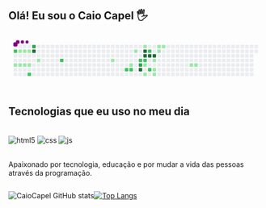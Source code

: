 ## Olá! Eu sou o Caio Capel 🖐️
<svg viewBox="-16 -32 880 192" width="880" height="192" xmlns="http://www.w3.org/2000/svg"><desc>Generated with https://github.com/Platane/snk</desc><style>@keyframes c0{66.96%{fill:var(--c2)}66.98%,to{fill:var(--ce)}}@keyframes c1{4.97%{fill:var(--c1)}4.99%,to{fill:var(--ce)}}@keyframes c2{1.35%{fill:var(--c1)}1.37%,to{fill:var(--ce)}}@keyframes c3{4.51%{fill:var(--c1)}4.53%,to{fill:var(--ce)}}@keyframes c4{1.8%{fill:var(--c1)}1.82%,to{fill:var(--ce)}}@keyframes c5{4.06%{fill:var(--c1)}4.08%,to{fill:var(--ce)}}@keyframes c6{2.25%{fill:var(--c1)}2.27%,to{fill:var(--ce)}}@keyframes c7{3.61%{fill:var(--c1)}3.63%,to{fill:var(--ce)}}@keyframes c8{63.34%{fill:var(--c2)}63.36%,to{fill:var(--ce)}}@keyframes c9{69.22%{fill:var(--c3)}69.24%,to{fill:var(--ce)}}@keyframes ca{96.82%{fill:var(--c4)}96.84%,to{fill:var(--ce)}}@keyframes cb{7.68%{fill:var(--c1)}7.7%,to{fill:var(--ce)}}@keyframes cc{58.81%{fill:var(--c2)}58.83%,to{fill:var(--ce)}}@keyframes cd{15.83%{fill:var(--c1)}15.85%,to{fill:var(--ce)}}@keyframes ce{42.52%{fill:var(--c2)}42.54%,to{fill:var(--ce)}}@keyframes cf{18.09%{fill:var(--c1)}18.11%,to{fill:var(--ce)}}@keyframes cg{42.07%{fill:var(--c2)}42.09%,to{fill:var(--ce)}}@keyframes ch{19.9%{fill:var(--c1)}19.92%,to{fill:var(--ce)}}@keyframes ci{40.26%{fill:var(--c2)}40.28%,to{fill:var(--ce)}}@keyframes cj{81.44%{fill:var(--c3)}81.46%,to{fill:var(--ce)}}@keyframes ck{81.89%{fill:var(--c4)}81.91%,to{fill:var(--ce)}}@keyframes cl{21.26%{fill:var(--c1)}21.28%,to{fill:var(--ce)}}@keyframes cm{85.96%{fill:var(--c4)}85.98%,to{fill:var(--ce)}}@keyframes cn{83.7%{fill:var(--c4)}83.72%,to{fill:var(--ce)}}@keyframes co{39.81%{fill:var(--c2)}39.83%,to{fill:var(--ce)}}@keyframes cp{28.5%{fill:var(--c1)}28.52%,to{fill:var(--ce)}}@keyframes cq{27.59%{fill:var(--c1)}27.61%,to{fill:var(--ce)}}@keyframes cr{47.5%{fill:var(--c2)}47.52%,to{fill:var(--ce)}}@keyframes cs{84.15%{fill:var(--c4)}84.17%,to{fill:var(--ce)}}@keyframes ct{38.45%{fill:var(--c2)}38.47%,to{fill:var(--ce)}}@keyframes cu{84.61%{fill:var(--c4)}84.63%,to{fill:var(--ce)}}@keyframes cv{25.33%{fill:var(--c1)}25.35%,to{fill:var(--ce)}}@keyframes cw{26.23%{fill:var(--c1)}26.25%,to{fill:var(--ce)}}@keyframes cx{26.69%{fill:var(--c1)}26.71%,to{fill:var(--ce)}}@keyframes cy{22.61%{fill:var(--c1)}22.63%,to{fill:var(--ce)}}@keyframes cz{23.97%{fill:var(--c1)}23.99%,to{fill:var(--ce)}}@keyframes c10{23.07%{fill:var(--c1)}23.09%,to{fill:var(--ce)}}@keyframes c11{33.02%{fill:var(--c1)}33.04%,to{fill:var(--ce)}}@keyframes c12{33.47%{fill:var(--c1)}33.49%,to{fill:var(--ce)}}@keyframes u0{1.35%{transform:scale(0,1)}1.37%,1.8%{transform:scale(.05,1)}1.82%,2.25%{transform:scale(.09,1)}2.27%,3.61%{transform:scale(.14,1)}3.63%,4.06%{transform:scale(.18,1)}4.08%,4.51%{transform:scale(.23,1)}4.53%,4.97%{transform:scale(.27,1)}4.99%,7.68%{transform:scale(.32,1)}15.83%,7.7%{transform:scale(.36,1)}15.85%,18.09%{transform:scale(.41,1)}18.11%,19.9%{transform:scale(.45,1)}19.92%,21.26%{transform:scale(.5,1)}21.28%,22.61%{transform:scale(.55,1)}22.63%,23.07%{transform:scale(.59,1)}23.09%,23.97%{transform:scale(.64,1)}23.99%,25.33%{transform:scale(.68,1)}25.35%,26.23%{transform:scale(.73,1)}26.25%,26.69%{transform:scale(.77,1)}26.71%,27.59%{transform:scale(.82,1)}27.61%,28.5%{transform:scale(.86,1)}28.52%,33.02%{transform:scale(.91,1)}33.04%,33.47%{transform:scale(.95,1)}33.49%,to{transform:scale(1,1)}}@keyframes u1{38.45%{transform:scale(0,1)}38.47%,39.81%{transform:scale(.11,1)}39.83%,40.26%{transform:scale(.22,1)}40.28%,42.07%{transform:scale(.33,1)}42.09%,42.52%{transform:scale(.44,1)}42.54%,47.5%{transform:scale(.56,1)}47.52%,58.81%{transform:scale(.67,1)}58.83%,63.34%{transform:scale(.78,1)}63.36%,66.96%{transform:scale(.89,1)}66.98%,to{transform:scale(1,1)}}@keyframes u2{69.22%{transform:scale(0,1)}69.24%,81.44%{transform:scale(.5,1)}81.46%,to{transform:scale(1,1)}}@keyframes u3{81.89%{transform:scale(0,1)}81.91%,83.7%{transform:scale(.17,1)}83.72%,84.15%{transform:scale(.33,1)}84.17%,84.61%{transform:scale(.5,1)}84.63%,85.96%{transform:scale(.67,1)}85.98%,96.82%{transform:scale(.83,1)}96.84%,to{transform:scale(1,1)}}@keyframes s0{0%,99.55%{transform:translate(0,-16px)}.45%,67.42%{transform:translate(0,0)}.9%{transform:translate(16px,0)}1.36%{transform:translate(16px,16px)}2.26%,97.29%{transform:translate(48px,16px)}3.62%{transform:translate(48px,64px)}4.98%{transform:translate(0,64px)}5.43%{transform:translate(0,48px)}9.5%{transform:translate(144px,48px)}9.95%{transform:translate(144px,32px)}15.38%{transform:translate(336px,32px)}15.84%{transform:translate(336px,48px)}17.65%,41.18%{transform:translate(400px,48px)}18.1%{transform:translate(400px,64px)}18.55%,43.89%{transform:translate(416px,64px)}19.91%{transform:translate(416px,16px)}20.36%{transform:translate(432px,16px)}20.81%,46.15%,79.64%{transform:translate(432px,0)}23.08%{transform:translate(512px,0)}23.53%{transform:translate(512px,16px)}23.98%,48.42%{transform:translate(496px,16px)}24.89%,49.32%{transform:translate(496px,48px)}25.34%{transform:translate(480px,48px)}26.7%{transform:translate(480px,96px)}27.6%{transform:translate(448px,96px)}28.51%{transform:translate(448px,64px)}33.48%{transform:translate(624px,64px)}33.94%{transform:translate(624px,80px)}38.46%{transform:translate(464px,80px)}39.37%{transform:translate(464px,48px)}42.08%{transform:translate(400px,80px)}42.53%{transform:translate(384px,80px)}42.99%{transform:translate(384px,64px)}44.34%{transform:translate(416px,48px)}44.8%{transform:translate(432px,48px)}47.06%{transform:translate(464px,0)}47.51%{transform:translate(464px,16px)}61.99%{transform:translate(48px,48px)}63.35%{transform:translate(48px,96px)}63.8%{transform:translate(32px,96px)}66.06%{transform:translate(32px,16px)}66.97%{transform:translate(0,16px)}81.9%{transform:translate(432px,80px)}82.35%{transform:translate(448px,80px)}83.71%{transform:translate(448px,32px)}84.62%{transform:translate(480px,32px)}85.07%{transform:translate(480px,16px)}98.19%{transform:translate(48px,-16px)}}@keyframes s1{0%,99.55%{transform:translate(16px,-16px)}.45%{transform:translate(0,-16px)}.9%,67.87%{transform:translate(0,0)}1.36%{transform:translate(16px,0)}1.81%{transform:translate(16px,16px)}2.71%,97.74%{transform:translate(48px,16px)}4.07%{transform:translate(48px,64px)}5.43%{transform:translate(0,64px)}5.88%{transform:translate(0,48px)}9.95%{transform:translate(144px,48px)}10.41%{transform:translate(144px,32px)}15.84%{transform:translate(336px,32px)}16.29%{transform:translate(336px,48px)}18.1%,41.63%{transform:translate(400px,48px)}18.55%{transform:translate(400px,64px)}19%,44.34%{transform:translate(416px,64px)}20.36%{transform:translate(416px,16px)}20.81%{transform:translate(432px,16px)}21.27%,46.61%,80.09%{transform:translate(432px,0)}23.53%{transform:translate(512px,0)}23.98%{transform:translate(512px,16px)}24.43%,48.87%{transform:translate(496px,16px)}25.34%,49.77%{transform:translate(496px,48px)}25.79%{transform:translate(480px,48px)}27.15%{transform:translate(480px,96px)}28.05%{transform:translate(448px,96px)}28.96%{transform:translate(448px,64px)}33.94%{transform:translate(624px,64px)}34.39%{transform:translate(624px,80px)}38.91%{transform:translate(464px,80px)}39.82%{transform:translate(464px,48px)}42.53%{transform:translate(400px,80px)}42.99%{transform:translate(384px,80px)}43.44%{transform:translate(384px,64px)}44.8%{transform:translate(416px,48px)}45.25%{transform:translate(432px,48px)}47.51%{transform:translate(464px,0)}47.96%{transform:translate(464px,16px)}62.44%{transform:translate(48px,48px)}63.8%{transform:translate(48px,96px)}64.25%{transform:translate(32px,96px)}66.52%{transform:translate(32px,16px)}67.42%{transform:translate(0,16px)}82.35%{transform:translate(432px,80px)}82.81%{transform:translate(448px,80px)}84.16%{transform:translate(448px,32px)}85.07%{transform:translate(480px,32px)}85.52%{transform:translate(480px,16px)}98.64%{transform:translate(48px,-16px)}}@keyframes s2{0%,99.55%{transform:translate(32px,-16px)}.9%{transform:translate(0,-16px)}1.36%,68.33%{transform:translate(0,0)}1.81%{transform:translate(16px,0)}2.26%{transform:translate(16px,16px)}3.17%,98.19%{transform:translate(48px,16px)}4.52%{transform:translate(48px,64px)}5.88%{transform:translate(0,64px)}6.33%{transform:translate(0,48px)}10.41%{transform:translate(144px,48px)}10.86%{transform:translate(144px,32px)}16.29%{transform:translate(336px,32px)}16.74%{transform:translate(336px,48px)}18.55%,42.08%{transform:translate(400px,48px)}19%{transform:translate(400px,64px)}19.46%,44.8%{transform:translate(416px,64px)}20.81%{transform:translate(416px,16px)}21.27%{transform:translate(432px,16px)}21.72%,47.06%,80.54%{transform:translate(432px,0)}23.98%{transform:translate(512px,0)}24.43%{transform:translate(512px,16px)}24.89%,49.32%{transform:translate(496px,16px)}25.79%,50.23%{transform:translate(496px,48px)}26.24%{transform:translate(480px,48px)}27.6%{transform:translate(480px,96px)}28.51%{transform:translate(448px,96px)}29.41%{transform:translate(448px,64px)}34.39%{transform:translate(624px,64px)}34.84%{transform:translate(624px,80px)}39.37%{transform:translate(464px,80px)}40.27%{transform:translate(464px,48px)}42.99%{transform:translate(400px,80px)}43.44%{transform:translate(384px,80px)}43.89%{transform:translate(384px,64px)}45.25%{transform:translate(416px,48px)}45.7%{transform:translate(432px,48px)}47.96%{transform:translate(464px,0)}48.42%{transform:translate(464px,16px)}62.9%{transform:translate(48px,48px)}64.25%{transform:translate(48px,96px)}64.71%{transform:translate(32px,96px)}66.97%{transform:translate(32px,16px)}67.87%{transform:translate(0,16px)}82.81%{transform:translate(432px,80px)}83.26%{transform:translate(448px,80px)}84.62%{transform:translate(448px,32px)}85.52%{transform:translate(480px,32px)}85.97%{transform:translate(480px,16px)}99.1%{transform:translate(48px,-16px)}}@keyframes s3{0%,99.55%{transform:translate(48px,-16px)}1.36%{transform:translate(0,-16px)}1.81%,68.78%{transform:translate(0,0)}2.26%{transform:translate(16px,0)}2.71%{transform:translate(16px,16px)}3.62%,98.64%{transform:translate(48px,16px)}4.98%{transform:translate(48px,64px)}6.33%{transform:translate(0,64px)}6.79%{transform:translate(0,48px)}10.86%{transform:translate(144px,48px)}11.31%{transform:translate(144px,32px)}16.74%{transform:translate(336px,32px)}17.19%{transform:translate(336px,48px)}19%,42.53%{transform:translate(400px,48px)}19.46%{transform:translate(400px,64px)}19.91%,45.25%{transform:translate(416px,64px)}21.27%{transform:translate(416px,16px)}21.72%{transform:translate(432px,16px)}22.17%,47.51%,81%{transform:translate(432px,0)}24.43%{transform:translate(512px,0)}24.89%{transform:translate(512px,16px)}25.34%,49.77%{transform:translate(496px,16px)}26.24%,50.68%{transform:translate(496px,48px)}26.7%{transform:translate(480px,48px)}28.05%{transform:translate(480px,96px)}28.96%{transform:translate(448px,96px)}29.86%{transform:translate(448px,64px)}34.84%{transform:translate(624px,64px)}35.29%{transform:translate(624px,80px)}39.82%{transform:translate(464px,80px)}40.72%{transform:translate(464px,48px)}43.44%{transform:translate(400px,80px)}43.89%{transform:translate(384px,80px)}44.34%{transform:translate(384px,64px)}45.7%{transform:translate(416px,48px)}46.15%{transform:translate(432px,48px)}48.42%{transform:translate(464px,0)}48.87%{transform:translate(464px,16px)}63.35%{transform:translate(48px,48px)}64.71%{transform:translate(48px,96px)}65.16%{transform:translate(32px,96px)}67.42%{transform:translate(32px,16px)}68.33%{transform:translate(0,16px)}83.26%{transform:translate(432px,80px)}83.71%{transform:translate(448px,80px)}85.07%{transform:translate(448px,32px)}85.97%{transform:translate(480px,32px)}86.43%{transform:translate(480px,16px)}}:root{--cb:#1b1f230a;--cs:purple;--ce:#ebedf0;--c0:#ebedf0;--c1:#9be9a8;--c2:#40c463;--c3:#30a14e;--c4:#216e39}@media (prefers-color-scheme:dark){:root{--cb:#1b1f230a;--cs:purple;--ce:#161b22;--c1:#01311f;--c2:#034525;--c3:#0f6d31;--c4:#00c647}}.c{shape-rendering:geometricPrecision;fill:var(--ce);stroke-width:1px;stroke:var(--cb);animation:none 22100ms linear infinite}.c.c0{fill:var(--c2);animation-name:c0}.c.c1{fill:var(--c1);animation-name:c1}.c.c2,.c.c3,.c.c4{fill:var(--c1);animation-name:c2}.c.c3,.c.c4{animation-name:c3}.c.c4{animation-name:c4}.c.c5,.c.c6,.c.c7{fill:var(--c1);animation-name:c5}.c.c6,.c.c7{animation-name:c6}.c.c7{animation-name:c7}.c.c8{fill:var(--c2);animation-name:c8}.c.c9{fill:var(--c3);animation-name:c9}.c.ca{fill:var(--c4);animation-name:ca}.c.cb{fill:var(--c1);animation-name:cb}.c.cc{fill:var(--c2);animation-name:cc}.c.cd{fill:var(--c1);animation-name:cd}.c.ce{fill:var(--c2);animation-name:ce}.c.cf{fill:var(--c1);animation-name:cf}.c.cg{fill:var(--c2);animation-name:cg}.c.ch{fill:var(--c1);animation-name:ch}.c.ci{fill:var(--c2);animation-name:ci}.c.cj{fill:var(--c3);animation-name:cj}.c.ck{fill:var(--c4);animation-name:ck}.c.cl{fill:var(--c1);animation-name:cl}.c.cm,.c.cn{fill:var(--c4);animation-name:cm}.c.cn{animation-name:cn}.c.co{fill:var(--c2);animation-name:co}.c.cp,.c.cq{fill:var(--c1);animation-name:cp}.c.cq{animation-name:cq}.c.cr{fill:var(--c2);animation-name:cr}.c.cs{fill:var(--c4);animation-name:cs}.c.ct{fill:var(--c2);animation-name:ct}.c.cu{fill:var(--c4);animation-name:cu}.c.cv,.c.cw{fill:var(--c1);animation-name:cv}.c.cw{animation-name:cw}.c.cx,.c.cy,.c.cz{fill:var(--c1);animation-name:cx}.c.cy,.c.cz{animation-name:cy}.c.cz{animation-name:cz}.c.c10,.c.c11,.c.c12{fill:var(--c1);animation-name:c10}.c.c11,.c.c12{animation-name:c11}.c.c12{animation-name:c12}.s,.u{animation:none linear 22100ms infinite}.u,.u.u0{transform-origin:0 0}.u{transform:scale(0,1)}.u.u0{fill:var(--c1);animation-name:u0}.u.u1{fill:var(--c2);animation-name:u1;transform-origin:478.4px 0}.u.u2{fill:var(--c3);animation-name:u2;transform-origin:674.1px 0}.u.u3{fill:var(--c4);animation-name:u3;transform-origin:717.5px 0}.s{shape-rendering:geometricPrecision;fill:var(--cs)}.s.s0{transform:translate(0,-16px);animation-name:s0}.s.s1{transform:translate(16px,-16px);animation-name:s1}.s.s2{transform:translate(32px,-16px);animation-name:s2}.s.s3{transform:translate(48px,-16px);animation-name:s3}</style><rect class="c" x="2" y="2" rx="2" ry="2" width="12" height="12"/><rect class="c c0" x="2" y="18" rx="2" ry="2" width="12" height="12"/><rect class="c" x="2" y="34" rx="2" ry="2" width="12" height="12"/><rect class="c" x="2" y="50" rx="2" ry="2" width="12" height="12"/><rect class="c c1" x="2" y="66" rx="2" ry="2" width="12" height="12"/><rect class="c" x="2" y="82" rx="2" ry="2" width="12" height="12"/><rect class="c" x="2" y="98" rx="2" ry="2" width="12" height="12"/><rect class="c" x="18" y="2" rx="2" ry="2" width="12" height="12"/><rect class="c c2" x="18" y="18" rx="2" ry="2" width="12" height="12"/><rect class="c" x="18" y="34" rx="2" ry="2" width="12" height="12"/><rect class="c" x="18" y="50" rx="2" ry="2" width="12" height="12"/><rect class="c c3" x="18" y="66" rx="2" ry="2" width="12" height="12"/><rect class="c" x="18" y="82" rx="2" ry="2" width="12" height="12"/><rect class="c" x="18" y="98" rx="2" ry="2" width="12" height="12"/><rect class="c" x="34" y="2" rx="2" ry="2" width="12" height="12"/><rect class="c c4" x="34" y="18" rx="2" ry="2" width="12" height="12"/><rect class="c" x="34" y="34" rx="2" ry="2" width="12" height="12"/><rect class="c" x="34" y="50" rx="2" ry="2" width="12" height="12"/><rect class="c c5" x="34" y="66" rx="2" ry="2" width="12" height="12"/><rect class="c" x="34" y="82" rx="2" ry="2" width="12" height="12"/><rect class="c" x="34" y="98" rx="2" ry="2" width="12" height="12"/><rect class="c" x="50" y="2" rx="2" ry="2" width="12" height="12"/><rect class="c c6" x="50" y="18" rx="2" ry="2" width="12" height="12"/><rect class="c" x="50" y="34" rx="2" ry="2" width="12" height="12"/><rect class="c" x="50" y="50" rx="2" ry="2" width="12" height="12"/><rect class="c c7" x="50" y="66" rx="2" ry="2" width="12" height="12"/><rect class="c" x="50" y="82" rx="2" ry="2" width="12" height="12"/><rect class="c c8" x="50" y="98" rx="2" ry="2" width="12" height="12"/><rect class="c c9" x="66" y="2" rx="2" ry="2" width="12" height="12"/><rect class="c ca" x="66" y="18" rx="2" ry="2" width="12" height="12"/><rect class="c" x="66" y="34" rx="2" ry="2" width="12" height="12"/><rect class="c" x="66" y="50" rx="2" ry="2" width="12" height="12"/><rect class="c" x="66" y="66" rx="2" ry="2" width="12" height="12"/><rect class="c" x="66" y="82" rx="2" ry="2" width="12" height="12"/><rect class="c" x="66" y="98" rx="2" ry="2" width="12" height="12"/><rect class="c" x="82" y="2" rx="2" ry="2" width="12" height="12"/><rect class="c" x="82" y="18" rx="2" ry="2" width="12" height="12"/><rect class="c" x="82" y="34" rx="2" ry="2" width="12" height="12"/><rect class="c cb" x="82" y="50" rx="2" ry="2" width="12" height="12"/><rect class="c" x="82" y="66" rx="2" ry="2" width="12" height="12"/><rect class="c" x="82" y="82" rx="2" ry="2" width="12" height="12"/><rect class="c" x="82" y="98" rx="2" ry="2" width="12" height="12"/><rect class="c" x="98" y="2" rx="2" ry="2" width="12" height="12"/><rect class="c" x="98" y="18" rx="2" ry="2" width="12" height="12"/><rect class="c" x="98" y="34" rx="2" ry="2" width="12" height="12"/><rect class="c" x="98" y="50" rx="2" ry="2" width="12" height="12"/><rect class="c" x="98" y="66" rx="2" ry="2" width="12" height="12"/><rect class="c" x="98" y="82" rx="2" ry="2" width="12" height="12"/><rect class="c" x="98" y="98" rx="2" ry="2" width="12" height="12"/><rect class="c" x="114" y="2" rx="2" ry="2" width="12" height="12"/><rect class="c" x="114" y="18" rx="2" ry="2" width="12" height="12"/><rect class="c" x="114" y="34" rx="2" ry="2" width="12" height="12"/><rect class="c" x="114" y="50" rx="2" ry="2" width="12" height="12"/><rect class="c" x="114" y="66" rx="2" ry="2" width="12" height="12"/><rect class="c" x="114" y="82" rx="2" ry="2" width="12" height="12"/><rect class="c" x="114" y="98" rx="2" ry="2" width="12" height="12"/><rect class="c" x="130" y="2" rx="2" ry="2" width="12" height="12"/><rect class="c" x="130" y="18" rx="2" ry="2" width="12" height="12"/><rect class="c" x="130" y="34" rx="2" ry="2" width="12" height="12"/><rect class="c" x="130" y="50" rx="2" ry="2" width="12" height="12"/><rect class="c" x="130" y="66" rx="2" ry="2" width="12" height="12"/><rect class="c" x="130" y="82" rx="2" ry="2" width="12" height="12"/><rect class="c" x="130" y="98" rx="2" ry="2" width="12" height="12"/><rect class="c" x="146" y="2" rx="2" ry="2" width="12" height="12"/><rect class="c" x="146" y="18" rx="2" ry="2" width="12" height="12"/><rect class="c" x="146" y="34" rx="2" ry="2" width="12" height="12"/><rect class="c" x="146" y="50" rx="2" ry="2" width="12" height="12"/><rect class="c" x="146" y="66" rx="2" ry="2" width="12" height="12"/><rect class="c" x="146" y="82" rx="2" ry="2" width="12" height="12"/><rect class="c" x="146" y="98" rx="2" ry="2" width="12" height="12"/><rect class="c" x="162" y="2" rx="2" ry="2" width="12" height="12"/><rect class="c" x="162" y="18" rx="2" ry="2" width="12" height="12"/><rect class="c" x="162" y="34" rx="2" ry="2" width="12" height="12"/><rect class="c cc" x="162" y="50" rx="2" ry="2" width="12" height="12"/><rect class="c" x="162" y="66" rx="2" ry="2" width="12" height="12"/><rect class="c" x="162" y="82" rx="2" ry="2" width="12" height="12"/><rect class="c" x="162" y="98" rx="2" ry="2" width="12" height="12"/><rect class="c" x="178" y="2" rx="2" ry="2" width="12" height="12"/><rect class="c" x="178" y="18" rx="2" ry="2" width="12" height="12"/><rect class="c" x="178" y="34" rx="2" ry="2" width="12" height="12"/><rect class="c" x="178" y="50" rx="2" ry="2" width="12" height="12"/><rect class="c" x="178" y="66" rx="2" ry="2" width="12" height="12"/><rect class="c" x="178" y="82" rx="2" ry="2" width="12" height="12"/><rect class="c" x="178" y="98" rx="2" ry="2" width="12" height="12"/><rect class="c" x="194" y="2" rx="2" ry="2" width="12" height="12"/><rect class="c" x="194" y="18" rx="2" ry="2" width="12" height="12"/><rect class="c" x="194" y="34" rx="2" ry="2" width="12" height="12"/><rect class="c" x="194" y="50" rx="2" ry="2" width="12" height="12"/><rect class="c" x="194" y="66" rx="2" ry="2" width="12" height="12"/><rect class="c" x="194" y="82" rx="2" ry="2" width="12" height="12"/><rect class="c" x="194" y="98" rx="2" ry="2" width="12" height="12"/><rect class="c" x="210" y="2" rx="2" ry="2" width="12" height="12"/><rect class="c" x="210" y="18" rx="2" ry="2" width="12" height="12"/><rect class="c" x="210" y="34" rx="2" ry="2" width="12" height="12"/><rect class="c" x="210" y="50" rx="2" ry="2" width="12" height="12"/><rect class="c" x="210" y="66" rx="2" ry="2" width="12" height="12"/><rect class="c" x="210" y="82" rx="2" ry="2" width="12" height="12"/><rect class="c" x="210" y="98" rx="2" ry="2" width="12" height="12"/><rect class="c" x="226" y="2" rx="2" ry="2" width="12" height="12"/><rect class="c" x="226" y="18" rx="2" ry="2" width="12" height="12"/><rect class="c" x="226" y="34" rx="2" ry="2" width="12" height="12"/><rect class="c" x="226" y="50" rx="2" ry="2" width="12" height="12"/><rect class="c" x="226" y="66" rx="2" ry="2" width="12" height="12"/><rect class="c" x="226" y="82" rx="2" ry="2" width="12" height="12"/><rect class="c" x="226" y="98" rx="2" ry="2" width="12" height="12"/><rect class="c" x="242" y="2" rx="2" ry="2" width="12" height="12"/><rect class="c" x="242" y="18" rx="2" ry="2" width="12" height="12"/><rect class="c" x="242" y="34" rx="2" ry="2" width="12" height="12"/><rect class="c" x="242" y="50" rx="2" ry="2" width="12" height="12"/><rect class="c" x="242" y="66" rx="2" ry="2" width="12" height="12"/><rect class="c" x="242" y="82" rx="2" ry="2" width="12" height="12"/><rect class="c" x="242" y="98" rx="2" ry="2" width="12" height="12"/><rect class="c" x="258" y="2" rx="2" ry="2" width="12" height="12"/><rect class="c" x="258" y="18" rx="2" ry="2" width="12" height="12"/><rect class="c" x="258" y="34" rx="2" ry="2" width="12" height="12"/><rect class="c" x="258" y="50" rx="2" ry="2" width="12" height="12"/><rect class="c" x="258" y="66" rx="2" ry="2" width="12" height="12"/><rect class="c" x="258" y="82" rx="2" ry="2" width="12" height="12"/><rect class="c" x="258" y="98" rx="2" ry="2" width="12" height="12"/><rect class="c" x="274" y="2" rx="2" ry="2" width="12" height="12"/><rect class="c" x="274" y="18" rx="2" ry="2" width="12" height="12"/><rect class="c" x="274" y="34" rx="2" ry="2" width="12" height="12"/><rect class="c" x="274" y="50" rx="2" ry="2" width="12" height="12"/><rect class="c" x="274" y="66" rx="2" ry="2" width="12" height="12"/><rect class="c" x="274" y="82" rx="2" ry="2" width="12" height="12"/><rect class="c" x="274" y="98" rx="2" ry="2" width="12" height="12"/><rect class="c" x="290" y="2" rx="2" ry="2" width="12" height="12"/><rect class="c" x="290" y="18" rx="2" ry="2" width="12" height="12"/><rect class="c" x="290" y="34" rx="2" ry="2" width="12" height="12"/><rect class="c" x="290" y="50" rx="2" ry="2" width="12" height="12"/><rect class="c" x="290" y="66" rx="2" ry="2" width="12" height="12"/><rect class="c" x="290" y="82" rx="2" ry="2" width="12" height="12"/><rect class="c" x="290" y="98" rx="2" ry="2" width="12" height="12"/><rect class="c" x="306" y="2" rx="2" ry="2" width="12" height="12"/><rect class="c" x="306" y="18" rx="2" ry="2" width="12" height="12"/><rect class="c" x="306" y="34" rx="2" ry="2" width="12" height="12"/><rect class="c" x="306" y="50" rx="2" ry="2" width="12" height="12"/><rect class="c" x="306" y="66" rx="2" ry="2" width="12" height="12"/><rect class="c" x="306" y="82" rx="2" ry="2" width="12" height="12"/><rect class="c" x="306" y="98" rx="2" ry="2" width="12" height="12"/><rect class="c" x="322" y="2" rx="2" ry="2" width="12" height="12"/><rect class="c" x="322" y="18" rx="2" ry="2" width="12" height="12"/><rect class="c" x="322" y="34" rx="2" ry="2" width="12" height="12"/><rect class="c" x="322" y="50" rx="2" ry="2" width="12" height="12"/><rect class="c" x="322" y="66" rx="2" ry="2" width="12" height="12"/><rect class="c" x="322" y="82" rx="2" ry="2" width="12" height="12"/><rect class="c" x="322" y="98" rx="2" ry="2" width="12" height="12"/><rect class="c" x="338" y="2" rx="2" ry="2" width="12" height="12"/><rect class="c" x="338" y="18" rx="2" ry="2" width="12" height="12"/><rect class="c" x="338" y="34" rx="2" ry="2" width="12" height="12"/><rect class="c cd" x="338" y="50" rx="2" ry="2" width="12" height="12"/><rect class="c" x="338" y="66" rx="2" ry="2" width="12" height="12"/><rect class="c" x="338" y="82" rx="2" ry="2" width="12" height="12"/><rect class="c" x="338" y="98" rx="2" ry="2" width="12" height="12"/><rect class="c" x="354" y="2" rx="2" ry="2" width="12" height="12"/><rect class="c" x="354" y="18" rx="2" ry="2" width="12" height="12"/><rect class="c" x="354" y="34" rx="2" ry="2" width="12" height="12"/><rect class="c" x="354" y="50" rx="2" ry="2" width="12" height="12"/><rect class="c" x="354" y="66" rx="2" ry="2" width="12" height="12"/><rect class="c" x="354" y="82" rx="2" ry="2" width="12" height="12"/><rect class="c" x="354" y="98" rx="2" ry="2" width="12" height="12"/><rect class="c" x="370" y="2" rx="2" ry="2" width="12" height="12"/><rect class="c" x="370" y="18" rx="2" ry="2" width="12" height="12"/><rect class="c" x="370" y="34" rx="2" ry="2" width="12" height="12"/><rect class="c" x="370" y="50" rx="2" ry="2" width="12" height="12"/><rect class="c" x="370" y="66" rx="2" ry="2" width="12" height="12"/><rect class="c" x="370" y="82" rx="2" ry="2" width="12" height="12"/><rect class="c" x="370" y="98" rx="2" ry="2" width="12" height="12"/><rect class="c" x="386" y="2" rx="2" ry="2" width="12" height="12"/><rect class="c" x="386" y="18" rx="2" ry="2" width="12" height="12"/><rect class="c" x="386" y="34" rx="2" ry="2" width="12" height="12"/><rect class="c" x="386" y="50" rx="2" ry="2" width="12" height="12"/><rect class="c" x="386" y="66" rx="2" ry="2" width="12" height="12"/><rect class="c ce" x="386" y="82" rx="2" ry="2" width="12" height="12"/><rect class="c" x="386" y="98" rx="2" ry="2" width="12" height="12"/><rect class="c" x="402" y="2" rx="2" ry="2" width="12" height="12"/><rect class="c" x="402" y="18" rx="2" ry="2" width="12" height="12"/><rect class="c" x="402" y="34" rx="2" ry="2" width="12" height="12"/><rect class="c" x="402" y="50" rx="2" ry="2" width="12" height="12"/><rect class="c cf" x="402" y="66" rx="2" ry="2" width="12" height="12"/><rect class="c cg" x="402" y="82" rx="2" ry="2" width="12" height="12"/><rect class="c" x="402" y="98" rx="2" ry="2" width="12" height="12"/><rect class="c" x="418" y="2" rx="2" ry="2" width="12" height="12"/><rect class="c ch" x="418" y="18" rx="2" ry="2" width="12" height="12"/><rect class="c" x="418" y="34" rx="2" ry="2" width="12" height="12"/><rect class="c" x="418" y="50" rx="2" ry="2" width="12" height="12"/><rect class="c" x="418" y="66" rx="2" ry="2" width="12" height="12"/><rect class="c" x="418" y="82" rx="2" ry="2" width="12" height="12"/><rect class="c" x="418" y="98" rx="2" ry="2" width="12" height="12"/><rect class="c" x="434" y="2" rx="2" ry="2" width="12" height="12"/><rect class="c" x="434" y="18" rx="2" ry="2" width="12" height="12"/><rect class="c" x="434" y="34" rx="2" ry="2" width="12" height="12"/><rect class="c ci" x="434" y="50" rx="2" ry="2" width="12" height="12"/><rect class="c cj" x="434" y="66" rx="2" ry="2" width="12" height="12"/><rect class="c ck" x="434" y="82" rx="2" ry="2" width="12" height="12"/><rect class="c" x="434" y="98" rx="2" ry="2" width="12" height="12"/><rect class="c cl" x="450" y="2" rx="2" ry="2" width="12" height="12"/><rect class="c cm" x="450" y="18" rx="2" ry="2" width="12" height="12"/><rect class="c cn" x="450" y="34" rx="2" ry="2" width="12" height="12"/><rect class="c co" x="450" y="50" rx="2" ry="2" width="12" height="12"/><rect class="c cp" x="450" y="66" rx="2" ry="2" width="12" height="12"/><rect class="c" x="450" y="82" rx="2" ry="2" width="12" height="12"/><rect class="c cq" x="450" y="98" rx="2" ry="2" width="12" height="12"/><rect class="c" x="466" y="2" rx="2" ry="2" width="12" height="12"/><rect class="c cr" x="466" y="18" rx="2" ry="2" width="12" height="12"/><rect class="c cs" x="466" y="34" rx="2" ry="2" width="12" height="12"/><rect class="c" x="466" y="50" rx="2" ry="2" width="12" height="12"/><rect class="c" x="466" y="66" rx="2" ry="2" width="12" height="12"/><rect class="c ct" x="466" y="82" rx="2" ry="2" width="12" height="12"/><rect class="c" x="466" y="98" rx="2" ry="2" width="12" height="12"/><rect class="c" x="482" y="2" rx="2" ry="2" width="12" height="12"/><rect class="c" x="482" y="18" rx="2" ry="2" width="12" height="12"/><rect class="c cu" x="482" y="34" rx="2" ry="2" width="12" height="12"/><rect class="c cv" x="482" y="50" rx="2" ry="2" width="12" height="12"/><rect class="c" x="482" y="66" rx="2" ry="2" width="12" height="12"/><rect class="c cw" x="482" y="82" rx="2" ry="2" width="12" height="12"/><rect class="c cx" x="482" y="98" rx="2" ry="2" width="12" height="12"/><rect class="c cy" x="498" y="2" rx="2" ry="2" width="12" height="12"/><rect class="c cz" x="498" y="18" rx="2" ry="2" width="12" height="12"/><rect class="c" x="498" y="34" rx="2" ry="2" width="12" height="12"/><rect class="c" x="498" y="50" rx="2" ry="2" width="12" height="12"/><rect class="c" x="498" y="66" rx="2" ry="2" width="12" height="12"/><rect class="c" x="498" y="82" rx="2" ry="2" width="12" height="12"/><rect class="c" x="498" y="98" rx="2" ry="2" width="12" height="12"/><rect class="c c10" x="514" y="2" rx="2" ry="2" width="12" height="12"/><rect class="c" x="514" y="18" rx="2" ry="2" width="12" height="12"/><rect class="c" x="514" y="34" rx="2" ry="2" width="12" height="12"/><rect class="c" x="514" y="50" rx="2" ry="2" width="12" height="12"/><rect class="c" x="514" y="66" rx="2" ry="2" width="12" height="12"/><rect class="c" x="514" y="82" rx="2" ry="2" width="12" height="12"/><rect class="c" x="514" y="98" rx="2" ry="2" width="12" height="12"/><rect class="c" x="530" y="2" rx="2" ry="2" width="12" height="12"/><rect class="c" x="530" y="18" rx="2" ry="2" width="12" height="12"/><rect class="c" x="530" y="34" rx="2" ry="2" width="12" height="12"/><rect class="c" x="530" y="50" rx="2" ry="2" width="12" height="12"/><rect class="c" x="530" y="66" rx="2" ry="2" width="12" height="12"/><rect class="c" x="530" y="82" rx="2" ry="2" width="12" height="12"/><rect class="c" x="530" y="98" rx="2" ry="2" width="12" height="12"/><rect class="c" x="546" y="2" rx="2" ry="2" width="12" height="12"/><rect class="c" x="546" y="18" rx="2" ry="2" width="12" height="12"/><rect class="c" x="546" y="34" rx="2" ry="2" width="12" height="12"/><rect class="c" x="546" y="50" rx="2" ry="2" width="12" height="12"/><rect class="c" x="546" y="66" rx="2" ry="2" width="12" height="12"/><rect class="c" x="546" y="82" rx="2" ry="2" width="12" height="12"/><rect class="c" x="546" y="98" rx="2" ry="2" width="12" height="12"/><rect class="c" x="562" y="2" rx="2" ry="2" width="12" height="12"/><rect class="c" x="562" y="18" rx="2" ry="2" width="12" height="12"/><rect class="c" x="562" y="34" rx="2" ry="2" width="12" height="12"/><rect class="c" x="562" y="50" rx="2" ry="2" width="12" height="12"/><rect class="c" x="562" y="66" rx="2" ry="2" width="12" height="12"/><rect class="c" x="562" y="82" rx="2" ry="2" width="12" height="12"/><rect class="c" x="562" y="98" rx="2" ry="2" width="12" height="12"/><rect class="c" x="578" y="2" rx="2" ry="2" width="12" height="12"/><rect class="c" x="578" y="18" rx="2" ry="2" width="12" height="12"/><rect class="c" x="578" y="34" rx="2" ry="2" width="12" height="12"/><rect class="c" x="578" y="50" rx="2" ry="2" width="12" height="12"/><rect class="c" x="578" y="66" rx="2" ry="2" width="12" height="12"/><rect class="c" x="578" y="82" rx="2" ry="2" width="12" height="12"/><rect class="c" x="578" y="98" rx="2" ry="2" width="12" height="12"/><rect class="c" x="594" y="2" rx="2" ry="2" width="12" height="12"/><rect class="c" x="594" y="18" rx="2" ry="2" width="12" height="12"/><rect class="c" x="594" y="34" rx="2" ry="2" width="12" height="12"/><rect class="c" x="594" y="50" rx="2" ry="2" width="12" height="12"/><rect class="c" x="594" y="66" rx="2" ry="2" width="12" height="12"/><rect class="c" x="594" y="82" rx="2" ry="2" width="12" height="12"/><rect class="c" x="594" y="98" rx="2" ry="2" width="12" height="12"/><rect class="c" x="610" y="2" rx="2" ry="2" width="12" height="12"/><rect class="c" x="610" y="18" rx="2" ry="2" width="12" height="12"/><rect class="c" x="610" y="34" rx="2" ry="2" width="12" height="12"/><rect class="c" x="610" y="50" rx="2" ry="2" width="12" height="12"/><rect class="c c11" x="610" y="66" rx="2" ry="2" width="12" height="12"/><rect class="c" x="610" y="82" rx="2" ry="2" width="12" height="12"/><rect class="c" x="610" y="98" rx="2" ry="2" width="12" height="12"/><rect class="c" x="626" y="2" rx="2" ry="2" width="12" height="12"/><rect class="c" x="626" y="18" rx="2" ry="2" width="12" height="12"/><rect class="c" x="626" y="34" rx="2" ry="2" width="12" height="12"/><rect class="c" x="626" y="50" rx="2" ry="2" width="12" height="12"/><rect class="c c12" x="626" y="66" rx="2" ry="2" width="12" height="12"/><rect class="c" x="626" y="82" rx="2" ry="2" width="12" height="12"/><rect class="c" x="626" y="98" rx="2" ry="2" width="12" height="12"/><rect class="c" x="642" y="2" rx="2" ry="2" width="12" height="12"/><rect class="c" x="642" y="18" rx="2" ry="2" width="12" height="12"/><rect class="c" x="642" y="34" rx="2" ry="2" width="12" height="12"/><rect class="c" x="642" y="50" rx="2" ry="2" width="12" height="12"/><rect class="c" x="642" y="66" rx="2" ry="2" width="12" height="12"/><rect class="c" x="642" y="82" rx="2" ry="2" width="12" height="12"/><rect class="c" x="642" y="98" rx="2" ry="2" width="12" height="12"/><rect class="c" x="658" y="2" rx="2" ry="2" width="12" height="12"/><rect class="c" x="658" y="18" rx="2" ry="2" width="12" height="12"/><rect class="c" x="658" y="34" rx="2" ry="2" width="12" height="12"/><rect class="c" x="658" y="50" rx="2" ry="2" width="12" height="12"/><rect class="c" x="658" y="66" rx="2" ry="2" width="12" height="12"/><rect class="c" x="658" y="82" rx="2" ry="2" width="12" height="12"/><rect class="c" x="658" y="98" rx="2" ry="2" width="12" height="12"/><rect class="c" x="674" y="2" rx="2" ry="2" width="12" height="12"/><rect class="c" x="674" y="18" rx="2" ry="2" width="12" height="12"/><rect class="c" x="674" y="34" rx="2" ry="2" width="12" height="12"/><rect class="c" x="674" y="50" rx="2" ry="2" width="12" height="12"/><rect class="c" x="674" y="66" rx="2" ry="2" width="12" height="12"/><rect class="c" x="674" y="82" rx="2" ry="2" width="12" height="12"/><rect class="c" x="674" y="98" rx="2" ry="2" width="12" height="12"/><rect class="c" x="690" y="2" rx="2" ry="2" width="12" height="12"/><rect class="c" x="690" y="18" rx="2" ry="2" width="12" height="12"/><rect class="c" x="690" y="34" rx="2" ry="2" width="12" height="12"/><rect class="c" x="690" y="50" rx="2" ry="2" width="12" height="12"/><rect class="c" x="690" y="66" rx="2" ry="2" width="12" height="12"/><rect class="c" x="690" y="82" rx="2" ry="2" width="12" height="12"/><rect class="c" x="690" y="98" rx="2" ry="2" width="12" height="12"/><rect class="c" x="706" y="2" rx="2" ry="2" width="12" height="12"/><rect class="c" x="706" y="18" rx="2" ry="2" width="12" height="12"/><rect class="c" x="706" y="34" rx="2" ry="2" width="12" height="12"/><rect class="c" x="706" y="50" rx="2" ry="2" width="12" height="12"/><rect class="c" x="706" y="66" rx="2" ry="2" width="12" height="12"/><rect class="c" x="706" y="82" rx="2" ry="2" width="12" height="12"/><rect class="c" x="706" y="98" rx="2" ry="2" width="12" height="12"/><rect class="c" x="722" y="2" rx="2" ry="2" width="12" height="12"/><rect class="c" x="722" y="18" rx="2" ry="2" width="12" height="12"/><rect class="c" x="722" y="34" rx="2" ry="2" width="12" height="12"/><rect class="c" x="722" y="50" rx="2" ry="2" width="12" height="12"/><rect class="c" x="722" y="66" rx="2" ry="2" width="12" height="12"/><rect class="c" x="722" y="82" rx="2" ry="2" width="12" height="12"/><rect class="c" x="722" y="98" rx="2" ry="2" width="12" height="12"/><rect class="c" x="738" y="2" rx="2" ry="2" width="12" height="12"/><rect class="c" x="738" y="18" rx="2" ry="2" width="12" height="12"/><rect class="c" x="738" y="34" rx="2" ry="2" width="12" height="12"/><rect class="c" x="738" y="50" rx="2" ry="2" width="12" height="12"/><rect class="c" x="738" y="66" rx="2" ry="2" width="12" height="12"/><rect class="c" x="738" y="82" rx="2" ry="2" width="12" height="12"/><rect class="c" x="738" y="98" rx="2" ry="2" width="12" height="12"/><rect class="c" x="754" y="2" rx="2" ry="2" width="12" height="12"/><rect class="c" x="754" y="18" rx="2" ry="2" width="12" height="12"/><rect class="c" x="754" y="34" rx="2" ry="2" width="12" height="12"/><rect class="c" x="754" y="50" rx="2" ry="2" width="12" height="12"/><rect class="c" x="754" y="66" rx="2" ry="2" width="12" height="12"/><rect class="c" x="754" y="82" rx="2" ry="2" width="12" height="12"/><rect class="c" x="754" y="98" rx="2" ry="2" width="12" height="12"/><rect class="c" x="770" y="2" rx="2" ry="2" width="12" height="12"/><rect class="c" x="770" y="18" rx="2" ry="2" width="12" height="12"/><rect class="c" x="770" y="34" rx="2" ry="2" width="12" height="12"/><rect class="c" x="770" y="50" rx="2" ry="2" width="12" height="12"/><rect class="c" x="770" y="66" rx="2" ry="2" width="12" height="12"/><rect class="c" x="770" y="82" rx="2" ry="2" width="12" height="12"/><rect class="c" x="770" y="98" rx="2" ry="2" width="12" height="12"/><rect class="c" x="786" y="2" rx="2" ry="2" width="12" height="12"/><rect class="c" x="786" y="18" rx="2" ry="2" width="12" height="12"/><rect class="c" x="786" y="34" rx="2" ry="2" width="12" height="12"/><rect class="c" x="786" y="50" rx="2" ry="2" width="12" height="12"/><rect class="c" x="786" y="66" rx="2" ry="2" width="12" height="12"/><rect class="c" x="786" y="82" rx="2" ry="2" width="12" height="12"/><rect class="c" x="786" y="98" rx="2" ry="2" width="12" height="12"/><rect class="c" x="802" y="2" rx="2" ry="2" width="12" height="12"/><rect class="c" x="802" y="18" rx="2" ry="2" width="12" height="12"/><rect class="c" x="802" y="34" rx="2" ry="2" width="12" height="12"/><rect class="c" x="802" y="50" rx="2" ry="2" width="12" height="12"/><rect class="c" x="802" y="66" rx="2" ry="2" width="12" height="12"/><rect class="c" x="802" y="82" rx="2" ry="2" width="12" height="12"/><rect class="c" x="802" y="98" rx="2" ry="2" width="12" height="12"/><rect class="c" x="818" y="2" rx="2" ry="2" width="12" height="12"/><rect class="c" x="818" y="18" rx="2" ry="2" width="12" height="12"/><rect class="c" x="818" y="34" rx="2" ry="2" width="12" height="12"/><rect class="c" x="818" y="50" rx="2" ry="2" width="12" height="12"/><rect class="c" x="818" y="66" rx="2" ry="2" width="12" height="12"/><rect class="c" x="818" y="82" rx="2" ry="2" width="12" height="12"/><rect class="c" x="818" y="98" rx="2" ry="2" width="12" height="12"/><rect class="c" x="834" y="2" rx="2" ry="2" width="12" height="12"/><rect class="c" x="834" y="18" rx="2" ry="2" width="12" height="12"/><rect class="u u0" height="12" width="479.0" x="0.0" y="144"/><rect class="u u1" height="12" width="196.3" x="478.4" y="144"/><rect class="u u2" height="12" width="44.1" x="674.1" y="144"/><rect class="u u3" height="12" width="131.1" x="717.5" y="144"/><rect class="s s0" x="0.8" y="0.8" width="14.4" height="14.4" rx="4.5" ry="4.5"/><rect class="s s1" x="1.8" y="1.8" width="12.3" height="12.3" rx="4.1" ry="4.1"/><rect class="s s2" x="2.6" y="2.6" width="10.8" height="10.8" rx="3.6" ry="3.6"/><rect class="s s3" x="3.0" y="3.0" width="9.9" height="9.9" rx="3.3" ry="3.3"/></svg>

## Tecnologias que eu uso no meu dia
<br>
<div style="display: inline_block" >
  <img align="center" alt="html5" src="https://img.shields.io/badge/HTML5-E34F26?style=for-the-badge&logo=html5&logoColor=white" />
  <img align="center" alt="css" src="https://img.shields.io/badge/CSS3-1572B6?style=for-the-badge&logo=css3&logoColor=white" />
  <img align="center" alt="js" src="https://img.shields.io/badge/JavaScript-F7DF1E?style=for-the-badge&logo=javascript&logoColor=black" /> 
 
</div><br/>

Apaixonado por tecnologia, educação e por mudar a vida das pessoas através da programação.
<div style="display: flex" >

![CaioCapel GitHub stats](https://github-readme-stats.vercel.app/api?username=CaioCapel&show_icons=true&theme=radical)

[![Top Langs](https://github-readme-stats.vercel.app/api/top-langs/?username=CaioCapel&layout=compactshow_icons=true&theme=radical )](https://github.com/ka1quegs/github-readme-stats)
</div>
